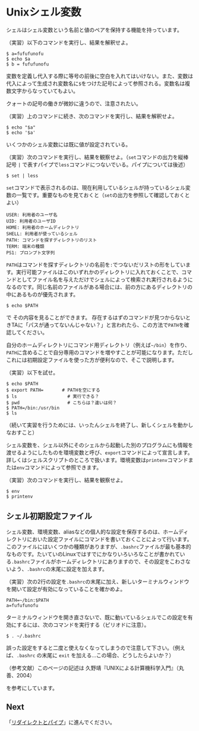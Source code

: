 # Unixシェル変数

シェルはシェル変数という名前と値のペアを保持する機能を持っています。

（実習）以下のコマンドを実行し、結果を解釈せよ。
```
$ a=fufufunofu
$ echo $a
$ b = fufufunofu
```
変数を定義し代入する際に等号の前後に空白を入れてはいけない。また、変数は代入によって生成され変数名に`$`をつけた記号によって参照される。変数名は複数文字からなっていてもよい。

クォートの記号の働きが微妙に違うので、注意されたい。

（実習）上のコマンドに続き、次のコマンドを実行し、結果を解釈せよ。
```
$ echo "$a"
$ echo '$a'
```

いくつかのシェル変数には既に値が設定されている。

（実習）次のコマンドを実行し、結果を観察せよ。（`set`コマンドの出力を縦棒記号 `|` で表すパイプで`less`コマンドにつないでいる。パイプについては後述）
```
$ set | less
```

`set`コマンドで表示されるのは、現在利用しているシェルが持っているシェル変数の一覧です。重要なものを見ておくと（`set`の出力を参照して確認しておくとよい）
```
USER: 利用者のユーザ名
UID: 利用者のユーザID
HOME: 利用者のホームディレクトリ
SHELL: 利用者が使っているシェル
PATH: コマンドを探すディレクトリのリスト
TERM: 端末の種類
PS1: プロンプト文字列
```
`PATH`はコマンドを探すディレクトリの名前を`:`でつないだリストの形をしています。実行可能ファイルはこのいずれかのディレクトリに入れておくことで、コマンドとしてファイル名を与えただけでシェルによって検索され実行されるようになるのです。同じ名前のファイルがある場合には、前の方にあるディレクトリの中にあるものが優先されます。
```
$ echo $PATH
```
で その内容を見ることができます。
存在するはずのコマンドが見つからないときTAに「パスが通ってないんじゃない？」と言われたら、この方法で`PATH`を確認してください。

自分のホームディレクトリにコマンド用ディレクトリ（例えば`~/bin`）を作り、`PATH`に含めることで自分専用のコマンドを増やすことが可能になります。ただしこれには初期設定ファイルを使った方が便利なので、そこで説明します。

（実習）以下を試せ。
```
$ echo $PATH
$ export PATH=       # PATHを空にする
$ ls                   # 実行できる？
$ pwd                  # こちらは？違いは何？
$ PATH=/bin:/usr/bin
$ ls
```
 （続いて実習を行うためには、いったんシェルを終了し、新しくシェルを動かしなおすこと）

シェル変数を、シェル以外にそのシェルから起動した別のプログラムにも情報を渡せるようにしたものを環境変数と呼び、`export`コマンドによって宣言します。詳しくはシェルスクリプトのところで扱います。環境変数は`printenv`コマンドまたは`env`コマンドによって参照できます。

（実習）次のコマンドを実行し、結果を観察せよ。
```
$ env
$ printenv
```

## シェル初期設定ファイル

シェル変数、環境変数、aliasなどの個人的な設定を保存するのは、ホームディレクトリにおいた設定ファイルにコマンドを書いておくことによって行います。このファイルにはいくつかの種類がありますが、`.bashrc`ファイルが最も基本的なものです。たいていのLinuxではすでにかなりいろいろなことが書かれている`.bashrc`ファイルがホームディレクトリにありますので、その設定をこわさないよう、`.bashrc`の末尾に設定を加えます。

（実習）次の2行の設定を`.bashrc`の末尾に加え、新しいターミナルウィンドウを開いて設定が有効になっていることを確かめよ。
```
PATH=~/bin:$PATH
a=fufufunofu
```
ターミナルウィンドウを開き直さないで、既に動いているシェルでこの設定を有効にするには、次のコマンドを実行する（ピリオドに注意）。
```
$ . ~/.bashrc
```
誤った設定をすると二度と使えなくなってしまうので注意して下さい。（例えば、`.bashrc` の末尾に `exit` を加える…この場合、どうしたらよいか？）

（参考文献）このページの記述は
久野靖『UNIXによる計算機科学入門』（丸善、2004）

を参考にしています。

## Next
「[リダイレクトとパイプ](pipe.md)」に進んでください。
